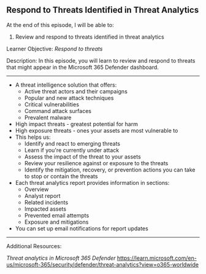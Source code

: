 ## Respond to Threats Identified in Threat Analytics  
At the end of this episode, I will be able to:    

1. Review and respond to threats identified in threat analytics 

Learner Objective: *Respond to threats*    

Description: In this episode, you will learn to review and respond to threats that might appear in the Microsoft 365 Defender dashboard.  

-----------  

* A threat intelligence solution that offers: 
	- Active threat actors and their campaigns
	- Popular and new attack techniques
	- Critical vulnerabilities
	- Command attack surfaces
 	- Prevalent malware 
* High impact threats - greatest potential for harm 
* High exposure threats - ones your assets are most vulnerable to 
* This helps us: 
	- Identify and react to emerging threats
	- Learn if you're currently under attack
	- Assess the impact of the threat to your assets 
	- Review your resilience against or exposure to the threats
	- Identify the mitigation, recovery, or prevention actions you can take to stop or contain the threats
* Each threat analytics report provides information in sections: 
	- Overview
	- Analyst report
	- Related incidents
	- Impacted assets 
	- Prevented email attempts
	- Exposure and mitigations 
* You can set up email notifications for report updates 

-----------

Additional Resources:

*Threat analytics in Microsoft 365 Defender*
https://learn.microsoft.com/en-us/microsoft-365/security/defender/threat-analytics?view=o365-worldwide
